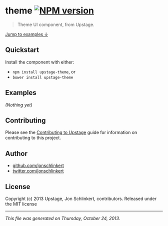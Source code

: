 # theme [![NPM version](https://badge.fury.io/js/theme.png)](http://badge.fury.io/js/theme)

> Theme UI component, from Upstage.

[Jump to examples ↓](./EXAMPLES.md)

## Quickstart
Install the component with either:

* `npm install upstage-theme`, or
* `bower install upstage-theme`

## Examples

_(Nothing yet)_

## Contributing
Please see the [Contributing to Upstage](https://github.com/upstage/upstage/blob/master/CONTRIBUTING.md) guide for information on contributing to this project.

## Author

+ [github.com/jonschlinkert](https://github.com/jonschlinkert)
+ [twitter.com/jonschlinkert](http://twitter.com/jonschlinkert)

## License
Copyright (c) 2013 Upstage, Jon Schlinkert, contributors.
Released under the MIT license

***

_This file was generated on Thursday, October 24, 2013._

